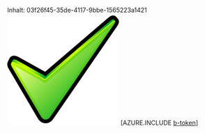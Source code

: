 Inhalt: 03f26f45-35de-4117-9bbe-1565223a1421![Bild](bd877b6f-444f-4757-bab9-74bae6a7c35e.png)
[AZURE.INCLUDE [b-token](a94b81fc-89a3-41f1-96e4-22da74634261.md)]
